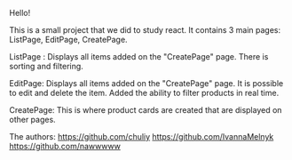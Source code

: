 Hello!

This is a small project that we did to study react. It contains 3 main pages: ListPage, EditPage, CreatePage.

ListPage : Displays all items added on the "CreatePage" page. There is sorting and filtering.

EditPage: Displays all items added on the "CreatePage" page. It is possible to edit and delete the item. Added the ability to filter products in real time.

CreatePage: This is where product cards are created that are displayed on other pages.



The authors:
https://github.com/chuliy
https://github.com/IvannaMelnyk
https://github.com/nawwwww